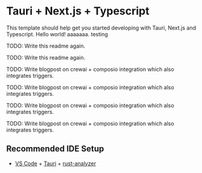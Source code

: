 # Tauri + Next.js + Typescript

This template should help get you started developing with Tauri, Next.js and Typescript. Hello world! aaaaaaa. testing

TODO: Write this readme again.

TODO: Write this readme again.

TODO: Write blogpost on crewai + composio integration which also integrates triggers.


TODO: Write blogpost on crewai + composio integration which also integrates triggers.

TODO: Write blogpost on crewai + composio integration which also integrates triggers.

TODO: Write blogpost on crewai + composio integration which also integrates triggers.


## Recommended IDE Setup

- [VS Code](https://code.visualstudio.com/) + [Tauri](https://marketplace.visualstudio.com/items?itemName=tauri-apps.tauri-vscode) + [rust-analyzer](https://marketplace.visualstudio.com/items?itemName=rust-lang.rust-analyzer)
